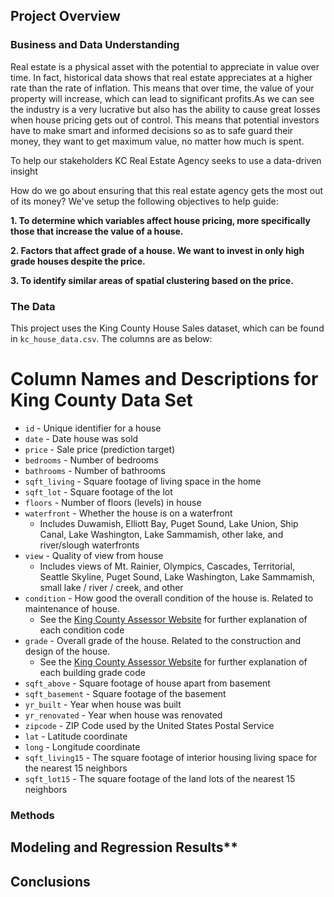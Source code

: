 
## Project Overview



### Business and Data Understanding
Real estate is a physical asset with the potential to appreciate in value over time. In fact, historical data shows that real estate appreciates at a higher rate than the rate of inflation. This means that over time, the value of your property will increase, which can lead to significant profits.As we can see the industry is a very lucrative but also has the ability to cause great losses when house pricing gets out of control. This means that potential investors have to make smart and informed decisions so as to safe guard their money, they want to get maximum value, no matter how much is spent.

To help our stakeholders KC Real Estate Agency seeks to use a data-driven insight

How do we go about ensuring that this real estate agency gets the most out of its money? We've setup the following objectives to help guide:

**1. To determine which variables affect house pricing, more specifically those that increase the value of a house.**

**2. Factors that affect grade of a house. We want to invest in only high grade houses despite the price.**

**3. To identify similar areas of spatial clustering based on the price.** 


### The Data

This project uses the King County House Sales dataset, which can be found in  `kc_house_data.csv`. The columns are as below:
# Column Names and Descriptions for King County Data Set
* `id` - Unique identifier for a house
* `date` - Date house was sold
* `price` - Sale price (prediction target)
* `bedrooms` - Number of bedrooms
* `bathrooms` - Number of bathrooms
* `sqft_living` - Square footage of living space in the home
* `sqft_lot` - Square footage of the lot
* `floors` - Number of floors (levels) in house
* `waterfront` - Whether the house is on a waterfront
  * Includes Duwamish, Elliott Bay, Puget Sound, Lake Union, Ship Canal, Lake Washington, Lake Sammamish, other lake, and river/slough waterfronts
* `view` - Quality of view from house
  * Includes views of Mt. Rainier, Olympics, Cascades, Territorial, Seattle Skyline, Puget Sound, Lake Washington, Lake Sammamish, small lake / river / creek, and other
* `condition` - How good the overall condition of the house is. Related to maintenance of house.
  * See the [King County Assessor Website](https://info.kingcounty.gov/assessor/esales/Glossary.aspx?type=r) for further explanation of each condition code
* `grade` - Overall grade of the house. Related to the construction and design of the house.
  * See the [King County Assessor Website](https://info.kingcounty.gov/assessor/esales/Glossary.aspx?type=r) for further explanation of each building grade code
* `sqft_above` - Square footage of house apart from basement
* `sqft_basement` - Square footage of the basement
* `yr_built` - Year when house was built
* `yr_renovated` - Year when house was renovated
* `zipcode` - ZIP Code used by the United States Postal Service
* `lat` - Latitude coordinate
* `long` - Longitude coordinate
* `sqft_living15` - The square footage of interior housing living space for the nearest 15 neighbors
* `sqft_lot15` - The square footage of the land lots of the nearest 15 neighbors

### Methods

## Modeling and Regression Results**



## Conclusions


